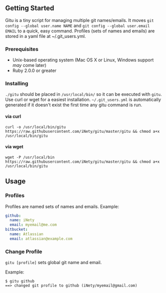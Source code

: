 ## Getting Started

Gitu is a tiny script for managing multiple git names/emails. It moves `git config --global user.name NAME` and `git config --global user.email EMAIL` to a quick, easy command. Profiles (sets of names and emails) are stored in a yaml file at ~/.git_users.yml.

### Prerequisites
- Unix-based operating system (Mac OS X or Linux, Windows support *may* come later)
- Ruby 2.0.0 or greater

### Installing
`./gitu` should be placed in `/usr/local/bin/` so it can be executed with `gitu`. Use curl or wget for a easiest installation. `~/.git_users.yml` is automatically generated if it doesn't exist the first time any gitu command is run.

#### via curl

`curl -o /usr/local/bin/gitu https://raw.githubusercontent.com/iNety/gitu/master/gitu && chmod a+x /usr/local/bin/gitu`

#### via wget

`wget -P /usr/local/bin https://raw.githubusercontent.com/iNety/gitu/master/gitu && chmod a+x /usr/local/bin/gitu`

## Usage

### Profiles

Profiles are named sets of names and emails. Example:

```yaml
github:
  name: iNety
  email: myemail@me.com
bitbucket:
  name: Atlassian
  email: atlassian@example.com
```

### Change Profile

`gitu [profile]` sets global git name and email.

Example:

```
$ gitu github
==> changed git profile to github (iNety/myemail@gmail.com)
```

